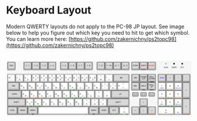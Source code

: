 # Keyboard Layout
Modern QWERTY layouts do not apply to the PC-98 JP layout.  See image below to help you figure out which key you need to hit to get which symbol.
<br>
You can learn more here: [https://github.com/zakernichny/ps2topc98](https://github.com/zakernichny/ps2topc98)
<br>
<br>
<br>
![pc98-keyboard](https://github.com/i-like-buff-green-women/PC98-Linux-Emulation/blob/main/pc98-keyboard.png?raw=true)
